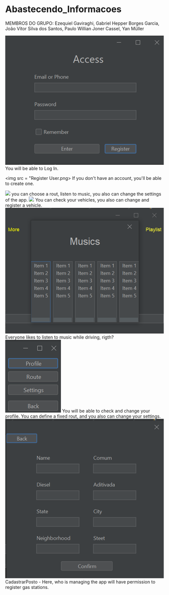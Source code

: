 # Abastecendo_Informacoes

MEMBROS DO GRUPO: Ezequiel Gaviraghi, Gabriel Hepper Borges Garcia, João Vítor Silva dos Santos, Paulo Willian Joner Cassel, Yan Müller

<img src = "Log In.png">
You will be able to Log In.

<img src = "Register User.png>
 If you don't have an account, you'll be able to create one.

<img src = "Menu.png">
you can choose a rout, listen to music, you also can change the settings of the app.
                     
<img src = "Vehicle Informations">
You can check your vehicles, you also can change and register a vehicle.
                                 
<img src = "Playlist.png">
Everyone likes to listen to music while driving, rigth?
                         
<img src = "More.png">
You will be able to check and change your profile. You can define a fixed rout, and you also can change your settings.
                     
<img src = "Register Gas Station.png">
CadastrarPosto - Here, who is managing the app will have permission to register gas stations.

